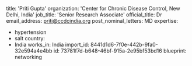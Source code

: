 title: 'Priti Gupta'
organization: 'Center for Chronic Disease Control, New Delhi, India'
job_title: 'Senior Research Associate'
official_title: Dr
email_address: priti@ccdcindia.org
post_nominal_letters: MD
expertise:
  - hypertension
  - salt
country:
  - India
works_in: India
import_id: 8441d1d6-7f0e-442b-9fa0-32e594a4e4bb
id: 73781f7d-b648-46bf-915a-2e95bf53bd16
blueprint: networking

